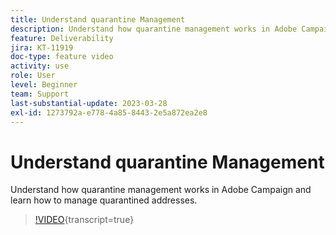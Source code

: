 ```yaml
---
title: Understand quarantine Management
description: Understand how quarantine management works in Adobe Campaign and learn how to manage quarantined addresses.
feature: Deliverability
jira: KT-11919
doc-type: feature video
activity: use
role: User
level: Beginner
team: Support
last-substantial-update: 2023-03-28
exl-id: 1273792a-e778-4a85-8443-2e5a872ea2e8
---
```

# Understand quarantine Management

Understand how quarantine management works in Adobe Campaign and learn how to manage quarantined addresses.

>[!VIDEO](https://video.tv.adobe.com/v/3415818?quality=12&learn=on){transcript=true}
